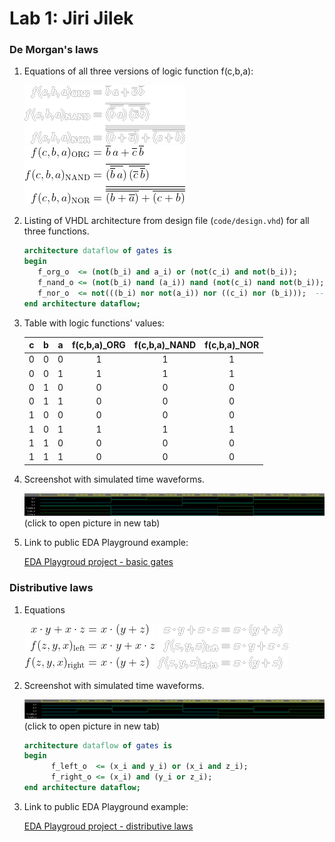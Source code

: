 # Lab 1: Jiri Jilek

### De Morgan's laws

1. Equations of all three versions of logic function f(c,b,a):

   ![Logic function](images/Equations_white.png#gh-dark-mode-only)
   ![Logic function](images/Equations_black.png#gh-light-mode-only)

2. Listing of VHDL architecture from design file (`code/design.vhd`) for all three functions.

   ```vhdl
   architecture dataflow of gates is
   begin
      f_org_o  <= (not(b_i) and a_i) or (not(c_i) and not(b_i));
      f_nand_o <= (not(b_i) nand (a_i)) nand (not(c_i) nand not(b_i)); -- Function modified acording to equation
      f_nor_o  <= not(((b_i) nor not(a_i)) nor ((c_i) nor (b_i)));  -- Function modified acording to equation
   end architecture dataflow;

   ```

3. Table with logic functions' values:

   | **c** | **b** |**a** | **f(c,b,a)_ORG** | **f(c,b,a)_NAND** | **f(c,b,a)_NOR** |
   | :-: | :-: | :-: | :-: | :-: | :-: |
   | 0 | 0 | 0 | 1 | 1 | 1 |
   | 0 | 0 | 1 | 1 | 1 | 1 |
   | 0 | 1 | 0 | 0 | 0 | 0 |
   | 0 | 1 | 1 | 0 | 0 | 0 |
   | 1 | 0 | 0 | 0 | 0 | 0 | 
   | 1 | 0 | 1 | 1 | 1 | 1 |
   | 1 | 1 | 0 | 0 | 0 | 0 |
   | 1 | 1 | 1 | 0 | 0 | 0 |

4. Screenshot with simulated time waveforms.

   ![Waveform](images/Waveforms.png)
   (click to open picture in new tab)
   
3. Link to public EDA Playground example:

   [EDA Playgroud project - basic gates](https://www.edaplayground.com/x/vnvJ)
   
### Distributive laws
1. Equations

   ![Logic function](images/distributive_law_1_black.png#gh-light-mode-only)
   ![Logic function](images/distributive_law_1_white.png#gh-dark-mode-only)
2. Screenshot with simulated time waveforms.
   
      ![Waveform](images/Distributive_law.png)
      (click to open picture in new tab)
      ```vhdl
      architecture dataflow of gates is
      begin
            f_left_o  <= (x_i and y_i) or (x_i and z_i);
            f_right_o <= (x_i) and (y_i or z_i);
      end architecture dataflow;
      ```

3. Link to public EDA Playground example:
   
   [EDA Playgroud project - distributive laws](https://www.edaplayground.com/x/anrD)
